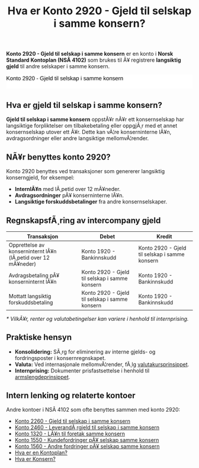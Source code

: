 ﻿---
title: "Hva er Konto 2920 - Gjeld til selskap i samme konsern?"
meta_title: "2920-gjeld-til-selskap-i-samme-konsern"
meta_description: '**Konto 2920 - Gjeld til selskap i samme konsern** er en konto i **Norsk Standard Kontoplan (NSÂ 4102)** som brukes til Ã¥ registrere **langsiktig gjeld** til a...'
slug: 2920-gjeld-til-selskap-i-samme-konsern
type: blog
layout: pages/single
---

**Konto 2920 - Gjeld til selskap i samme konsern** er en konto i **Norsk Standard Kontoplan (NSÂ 4102)** som brukes til Ã¥ registrere **langsiktig gjeld** til andre selskaper i samme konsern.

![Illustrasjon av konto 2920 Gjeld til selskap i samme konsern](2920-gjeld-til-selskap-i-samme-konsern-image.svg)

## Hva er gjeld til selskap i samme konsern?

**Gjeld til selskap i samme konsern** oppstÃ¥r nÃ¥r ett konsernselskap har langsiktige forpliktelser om tilbakebetaling eller oppgjÃ¸r med et annet konsernselskap utover ett Ã¥r. Dette kan vÃ¦re konserninterne lÃ¥n, avdragsordninger eller andre langsiktige mellomvÃ¦render.

## NÃ¥r benyttes konto 2920?

Konto 2920 benyttes ved transaksjoner som genererer langsiktig konserngjeld, for eksempel:

* **InternlÃ¥n** med lÃ¸petid over 12 mÃ¥neder.
* **Avdragsordninger** pÃ¥ konserninterne lÃ¥n.
* **Langsiktige forskuddsbetalinger** fra andre konsernselskaper.

## RegnskapsfÃ¸ring av intercompany gjeld

| Transaksjon                                                        | Debet                                   | Kredit                                              |
|--------------------------------------------------------------------|-----------------------------------------|-----------------------------------------------------|
| Opprettelse av konserninternt lÃ¥n (lÃ¸petid over 12 mÃ¥neder)         | Konto 1920 - Bankinnskudd               | Konto 2920 - Gjeld til selskap i samme konsern      |
| Avdragsbetaling pÃ¥ konserninternt lÃ¥n                               | Konto 2920 - Gjeld til selskap i samme konsern | Konto 1920 - Bankinnskudd                    |
| Mottatt langsiktig forskuddsbetaling                                | Konto 2920 - Gjeld til selskap i samme konsern | Konto 1920 - Bankinnskudd                    |

_* VilkÃ¥r, renter og valutabetingelser kan variere i henhold til internprising._

## Praktiske hensyn

* **Konsolidering:** SÃ¸rg for eliminering av interne gjelds- og fordringsposter i konsernregnskapet.
* **Valuta:** Ved internasjonale mellomvÃ¦render, fÃ¸lg [valutakursprinsippet](/blogs/regnskap/hva-er-valutakurs "Hva er Valutakurs? Prinsipper for valutahÃ¥ndtering i regnskap").
* **Internprising:** Dokumenter prisfastsettelse i henhold til [armslengdeprinsippet](/blogs/regnskap/hva-er-internprising "Hva er Internprising? Retningslinjer for konserninternt salg").

## Intern lenking og relaterte kontoer

Andre kontoer i NSÂ 4102 som ofte benyttes sammen med konto 2920:

* [Konto 2260 - Gjeld til selskap i samme konsern](/blogs/kontoplan/2260-gjeld-til-selskap-i-samme-konsern "Konto 2260 - Gjeld til selskap i samme konsern: Kortfristet gjeld")
* [Konto 2460 - LeverandÃ¸rgjeld til selskap i samme konsern](/blogs/kontoplan/2460-leverandorgjeld-til-selskap-i-samme-konsern "Konto 2460 - LeverandÃ¸rgjeld til selskap i samme konsern")
* [Konto 1320 - LÃ¥n til foretak samme konsern](/blogs/kontoplan/1320-lan-til-foretak-samme-konsern "Konto 1320 - LÃ¥n til foretak samme konsern")
* [Konto 1550 - Kundefordringer pÃ¥ selskap samme konsern](/blogs/kontoplan/1550-kundefordringer-pa-selskap-samme-konsern "Konto 1550 - Kundefordringer pÃ¥ selskap samme konsern")
* [Konto 1560 - Andre fordringer pÃ¥ selskap samme konsern](/blogs/kontoplan/1560-andre-fordringer-pa-selskap-samme-konsern "Konto 1560 - Andre fordringer pÃ¥ selskap samme konsern")
* [Hva er en Kontoplan?](/blogs/regnskap/hva-er-kontoplan "Hva er en Kontoplan? Komplett Guide til Kontoplaner i Norsk Regnskap")
* [Hva er Konsern?](/blogs/regnskap/hva-er-konsern "Hva er Konsern? Komplett Guide til Konsernstrukturer og Konsernregnskap")

